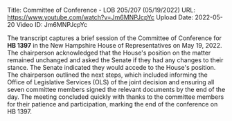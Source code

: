 Title: Committee of Conference - LOB 205/207 (05/19/2022)
URL: https://www.youtube.com/watch?v=Jm6MNPJcpYc
Upload Date: 2022-05-20
Video ID: Jm6MNPJcpYc

The transcript captures a brief session of the Committee of Conference for **HB 1397** in the New Hampshire House of Representatives on May 19, 2022. The chairperson acknowledged that the House's position on the matter remained unchanged and asked the Senate if they had any changes to their stance. The Senate indicated they would accede to the House's position. The chairperson outlined the next steps, which included informing the Office of Legislative Services (OLS) of the joint decision and ensuring all seven committee members signed the relevant documents by the end of the day. The meeting concluded quickly with thanks to the committee members for their patience and participation, marking the end of the conference on HB 1397.